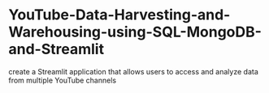 # YouTube-Data-Harvesting-and-Warehousing-using-SQL-MongoDB-and-Streamlit
create a Streamlit application that allows users to access and analyze data from multiple YouTube channels
